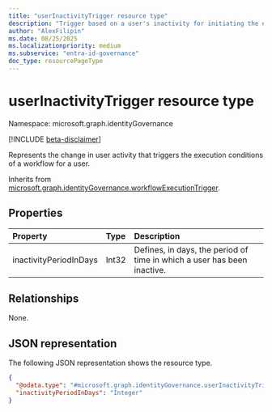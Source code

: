 ```yaml
---
title: "userInactivityTrigger resource type"
description: "Trigger based on a user's inactivity for initiating the execution of a lifecycle workflow."
author: "AlexFilipin"
ms.date: 08/25/2025
ms.localizationpriority: medium
ms.subservice: "entra-id-governance"
doc_type: resourcePageType
---
```


# userInactivityTrigger resource type

Namespace: microsoft.graph.identityGovernance

[!INCLUDE [beta-disclaimer](../../includes/beta-disclaimer.md)]

Represents the change in user activity that triggers the execution conditions of a workflow for a user.

Inherits from [microsoft.graph.identityGovernance.workflowExecutionTrigger](../resources/identitygovernance-workflowexecutiontrigger.md).


## Properties
|Property|Type|Description|
|:---|:---|:---|
|inactivityPeriodInDays|Int32|Defines, in days, the period of time in which a user has been inactive.|

## Relationships
None.

## JSON representation
The following JSON representation shows the resource type.
<!-- {
  "blockType": "resource",
  "@odata.type": "microsoft.graph.identityGovernance.userInactivityTrigger"
}
-->
``` json
{
  "@odata.type": "#microsoft.graph.identityGovernance.userInactivityTrigger",
  "inactivityPeriodInDays": "Integer"
}
```
